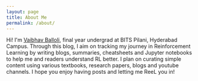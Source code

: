 ```yaml
---
layout: page
title: About Me
permalink: /about/
---
```


Hi! I'm [Vaibhav Balloli](https://vballoli.github.io/), final year undergrad at BITS Pilani, Hyderabad Campus. Through this blog, I aim on tracking my journey in Reinforcement Learning by writing blogs, summaries, cheatsheets and Jupyter notebooks to help me and readers understand RL better. I plan on curating simple content using various textbooks, research papers, blogs and youtube channels. I hope you enjoy having posts and letting me ReeL you in!
